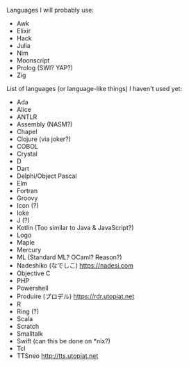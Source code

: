 Languages I will probably use:

- Awk
- Elixir
- Hack
- Julia
- Nim
- Moonscript
- Prolog (SWI? YAP?)
- Zig

List of languages (or language-like things) I haven't used yet:

- Ada
- Alice
- ANTLR
- Assembly (NASM?)
- Chapel
- Clojure (via joker?)
- COBOL
- Crystal
- D
- Dart
- Delphi/Object Pascal
- Elm
- Fortran
- Groovy
- Icon (?)
- Ioke
- J (?)
- Kotlin (Too similar to Java & JavaScript?)
- Logo
- Maple
- Mercury
- ML (Standard ML? OCaml? Reason?)
- Nadeshiko (なでしこ) https://nadesi.com
- Objective C
- PHP
- Powershell
- Produire (プロデル) https://rdr.utopiat.net
- R
- Ring (?)
- Scala
- Scratch
- Smalltalk
- Swift (can this be done on *nix?)
- Tcl
- TTSneo http://tts.utopiat.net


